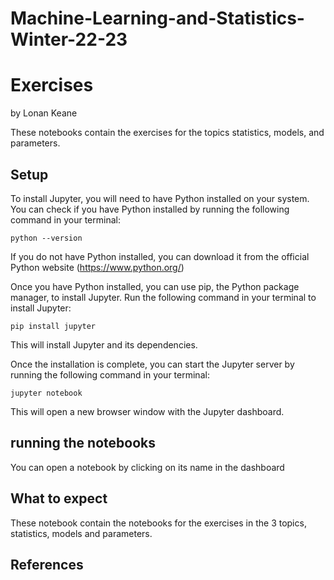 # Machine-Learning-and-Statistics-Winter-22-23
# Exercises

by Lonan Keane

These notebooks contain the exercises for the topics statistics, models, and parameters. 

## Setup

To install Jupyter, you will need to have Python installed on your system. You can check if you have Python installed by running the following command in your terminal:

```python --version```

If you do not have Python installed, you can download it from the official Python website (https://www.python.org/)

Once you have Python installed, you can use pip, the Python package manager, to install Jupyter. Run the following command in your terminal to install Jupyter:

```pip install jupyter```

This will install Jupyter and its dependencies.

Once the installation is complete, you can start the Jupyter server by running the following command in your terminal:

```jupyter notebook```

This will open a new browser window with the Jupyter dashboard.



## running the notebooks

You can open a notebook by clicking on its name in the dashboard

## What to expect

These notebook contain the notebooks for the exercises in the 3 topics, statistics, models and parameters.


## References
